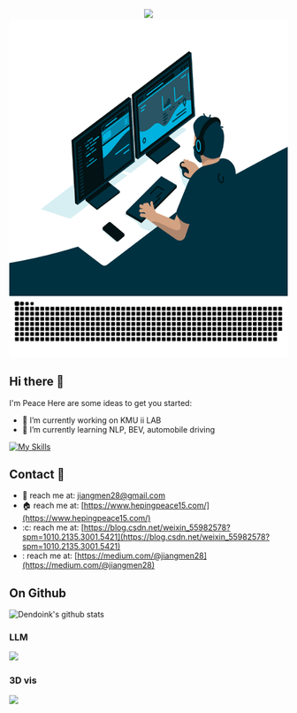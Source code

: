<div align="center">
  <!-- dynamic typing effect 动态打字效果 -->
  <div>
    <a href="https://dapengfeng.github.io">
      <img src="https://readme-typing-svg.demolab.com?font=Fira+Code&pause=1000&width=435&lines=console.log(%22Hello%2C%20World%22);Welcome!&center=true&size=27" />
    </a>
  </div>
<img align="right" alt="GIF" src="code.gif" height="500px" />
</div>

  <!-- Snake Code Contribution Map 贪吃蛇代码贡献图 -->
  <picture>
    <source media="(prefers-color-scheme: dark)" srcset="github-contribution-grid-snake-dark.svg" />
    <source media="(prefers-color-scheme: light)" srcset="github-contribution-grid-snake.svg" />
    <img alt="github-snake" src="github-contribution-grid-snake.svg" />
  </picture>

</div>

<tr><td>
  
## Hi there 👋
I'm Peace 
Here are some ideas to get you started:

- 🔭 I’m currently working on KMU ii LAB
- 🌱 I’m currently learning NLP, BEV, automobile driving

[![My Skills](https://skillicons.dev/icons?i=opencv,python,pytorch)](https://skillicons.dev)


<tr><td>
  
## Contact 🤙
- :email: reach me at: <jiangmen28@gmail.com>
- :house: reach me at: [https://www.hepingpeace15.com/](https://www.hepingpeace15.com/)
- :c: reach me at: [https://blog.csdn.net/weixin_55982578?spm=1010.2135.3001.5421](https://blog.csdn.net/weixin_55982578?spm=1010.2135.3001.5421)
- : reach me at: [https://medium.com/@jiangmen28](https://medium.com/@jiangmen28)
 
<tr><td>


## On Github
![Dendoink's github stats](https://github-readme-stats.vercel.app/api?username=hepingpeace&show_icons=true&theme=radical&count_private=true)

<tr><td>


### LLM

[![](https://github-readme-stats.vercel.app/api/pin/?username=hepingpeace&repo=Llama2.0_inf)](https://github.com/hepingpeace/Llama2.0_inf)


### 3D vis 

[![](https://github-readme-stats.vercel.app/api/pin/?username=hepingpeace&repo=kitti_my_vis)](https://github.com/hepingpeace/kitti_my_vis)


